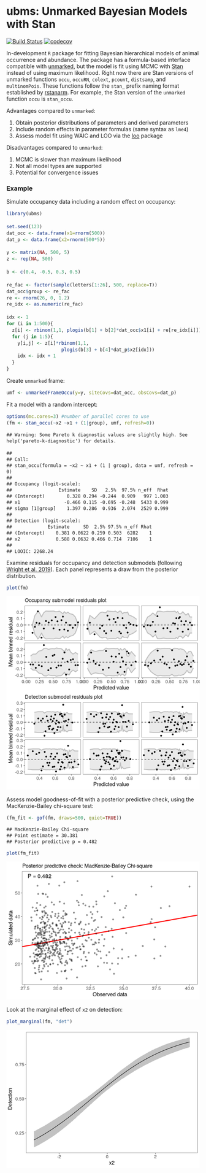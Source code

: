 # ubms: Unmarked Bayesian Models with Stan

[![Build
Status](https://travis-ci.org/kenkellner/ubms.svg?branch=master)](https://travis-ci.org/kenkellner/ubms)
[![codecov](https://codecov.io/gh/kenkellner/ubms/branch/master/graph/badge.svg)](https://codecov.io/gh/kenkellner/ubms)

In-development `R` package for fitting Bayesian hierarchical models of
animal occurrence and abundance. The package has a formula-based
interface compatible with
[unmarked](https://cran.r-project.org/web/packages/unmarked/index.html),
but the model is fit using MCMC with [Stan](https://mc-stan.org/)
instead of using maximum likelihood. Right now there are Stan versions
of unmarked functions `occu`, `occuRN`, `colext`, `pcount`, `distsamp`,
and `multinomPois`. These functions follow the `stan_` prefix naming
format established by
[rstanarm](https://cran.r-project.org/web/packages/rstanarm/index.html).
For example, the Stan version of the `unmarked` function `occu` is
`stan_occu`.

Advantages compared to `unmarked`:

1.  Obtain posterior distributions of parameters and derived parameters
2.  Include random effects in parameter formulas (same syntax as `lme4`)
3.  Assess model fit using WAIC and LOO via the
    [loo](https://cran.r-project.org/web/packages/loo/index.html)
    package

Disadvantages compared to `unmarked`:

1.  MCMC is slower than maximum likelihood
2.  Not all model types are supported
3.  Potential for convergence issues

### Example

Simulate occupancy data including a random effect on occupancy:

``` r
library(ubms)

set.seed(123)
dat_occ <- data.frame(x1=rnorm(500))
dat_p <- data.frame(x2=rnorm(500*5))

y <- matrix(NA, 500, 5)
z <- rep(NA, 500)

b <- c(0.4, -0.5, 0.3, 0.5)

re_fac <- factor(sample(letters[1:26], 500, replace=T))
dat_occ$group <- re_fac
re <- rnorm(26, 0, 1.2)
re_idx <- as.numeric(re_fac)

idx <- 1
for (i in 1:500){
  z[i] <- rbinom(1,1, plogis(b[1] + b[2]*dat_occ$x1[i] + re[re_idx[i]]))
  for (j in 1:5){
    y[i,j] <- z[i]*rbinom(1,1, 
                    plogis(b[3] + b[4]*dat_p$x2[idx]))
    idx <- idx + 1
  }
}
```

Create `unmarked` frame:

``` r
umf <- unmarkedFrameOccu(y=y, siteCovs=dat_occ, obsCovs=dat_p)
```

Fit a model with a random intercept:

``` r
options(mc.cores=3) #number of parallel cores to use
(fm <- stan_occu(~x2 ~x1 + (1|group), umf, refresh=0))
```

    ## Warning: Some Pareto k diagnostic values are slightly high. See help('pareto-k-diagnostic') for details.

    ## 
    ## Call:
    ## stan_occu(formula = ~x2 ~ x1 + (1 | group), data = umf, refresh = 0)
    ## 
    ## Occupancy (logit-scale):
    ##                 Estimate    SD   2.5%  97.5% n_eff  Rhat
    ## (Intercept)        0.328 0.294 -0.244  0.909   997 1.003
    ## x1                -0.466 0.115 -0.695 -0.248  5433 0.999
    ## sigma [1|group]    1.397 0.286  0.936  2.074  2529 0.999
    ## 
    ## Detection (logit-scale):
    ##             Estimate     SD  2.5% 97.5% n_eff Rhat
    ## (Intercept)    0.381 0.0622 0.259 0.503  6282    1
    ## x2             0.588 0.0632 0.466 0.714  7106    1
    ## 
    ## LOOIC: 2268.24

Examine residuals for occupancy and detection submodels (following
[Wright et al. 2019](https://doi.org/10.1002/ecy.2703)). Each panel
represents a draw from the posterior distribution.

``` r
plot(fm)
```

![](README_figs/README-resids-1.png)<!-- -->

Assess model goodness-of-fit with a posterior predictive check, using
the MacKenzie-Bailey chi-square test:

``` r
(fm_fit <- gof(fm, draws=500, quiet=TRUE))
```

    ## MacKenzie-Bailey Chi-square 
    ## Point estimate = 30.381
    ## Posterior predictive p = 0.482

``` r
plot(fm_fit)
```

![](README_figs/README-gof-1.png)<!-- -->

Look at the marginal effect of `x2` on detection:

``` r
plot_marginal(fm, "det")
```

![](README_figs/README-marginal-1.png)<!-- -->
